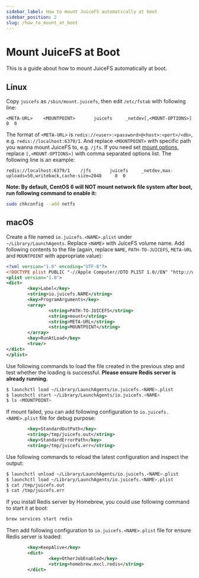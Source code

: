 ```yaml
---
sidebar_label: How to mount JuiceFS automatically at boot
sidebar_position: 2
slug: /how_to_mount_at_boot
---
```


# Mount JuiceFS at Boot

This is a guide about how to mount JuiceFS automatically at boot.

## Linux

Copy `juicefs` as `/sbin/mount.juicefs`, then edit `/etc/fstab` with following line:

```
<META-URL>    <MOUNTPOINT>       juicefs     _netdev[,<MOUNT-OPTIONS>]     0  0
```

The format of `<META-URL>` is `redis://<user>:<password>@<host>:<port>/<db>`, e.g. `redis://localhost:6379/1`. And replace `<MOUNTPOINT>` with specific path you wanna mount JuiceFS to, e.g. `/jfs`. If you need set [mount options](https://juicefs.com/docs/community/fuse_mount_options/), replace `[,<MOUNT-OPTIONS>]` with comma separated options list. The following line is an example:

```
redis://localhost:6379/1    /jfs       juicefs     _netdev,max-uploads=50,writeback,cache-size=2048     0  0
```

**Note: By default, CentOS 6 will NOT mount network file system after boot, run following command to enable it:**

```bash
sudo chkconfig --add netfs
```

## macOS

Create a file named `io.juicefs.<NAME>.plist` under `~/Library/LaunchAgents`. Replace `<NAME>` with JuiceFS volume name. Add following contents to the file (again, replace `NAME`, `PATH-TO-JUICEFS`, `META-URL` and `MOUNTPOINT` with appropriate value):

```xml
<?xml version="1.0" encoding="UTF-8"?>
<!DOCTYPE plist PUBLIC "-//Apple Computer//DTD PLIST 1.0//EN" "http://www.apple.com/DTDs/PropertyList-1.0.dtd">
<plist version="1.0">
<dict>
        <key>Label</key>
        <string>io.juicefs.NAME</string>
        <key>ProgramArguments</key>
        <array>
                <string>PATH-TO-JUICEFS</string>
                <string>mount</string>
                <string>META-URL</string>
                <string>MOUNTPOINT</string>
        </array>
        <key>RunAtLoad</key>
        <true/>
</dict>
</plist>
```

Use following commands to load the file created in the previous step and test whether the loading is successful. **Please ensure Redis server is already running.**

```bash
$ launchctl load ~/Library/LaunchAgents/io.juicefs.<NAME>.plist
$ launchctl start ~/Library/LaunchAgents/io.juicefs.<NAME>
$ ls <MOUNTPOINT>
```

If mount failed, you can add following configuration to `io.juicefs.<NAME>.plist` file for debug purpose:

```xml
        <key>StandardOutPath</key>
        <string>/tmp/juicefs.out</string>
        <key>StandardErrorPath</key>
        <string>/tmp/juicefs.err</string>
```

Use following commands to reload the latest configuration and inspect the output:

```bash
$ launchctl unload ~/Library/LaunchAgents/io.juicefs.<NAME>.plist
$ launchctl load ~/Library/LaunchAgents/io.juicefs.<NAME>.plist
$ cat /tmp/juicefs.out
$ cat /tmp/juicefs.err
```

If you install Redis server by Homebrew, you could use following command to start it at boot:

```bash
brew services start redis
```

Then add following configuration to `io.juicefs.<NAME>.plist` file for ensure Redis server is loaded:

```xml
        <key>KeepAlive</key>
        <dict>
                <key>OtherJobEnabled</key>
                <string>homebrew.mxcl.redis</string>
        </dict>
```


